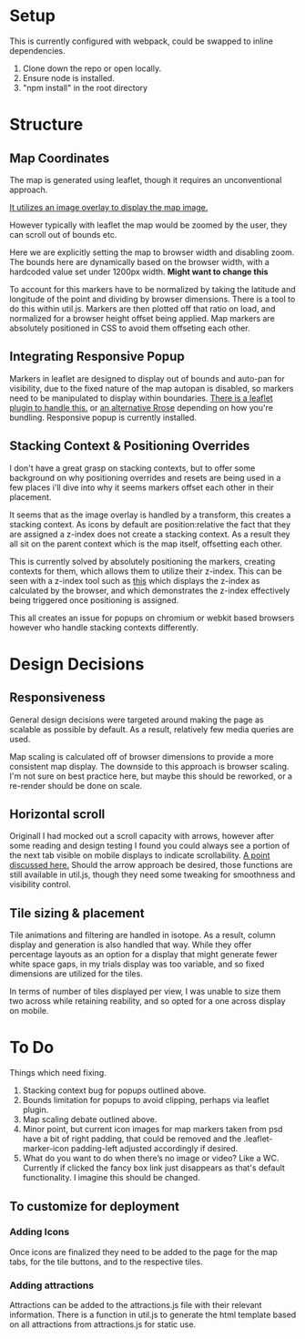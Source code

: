 # Setup
This is currently configured with webpack, could be swapped to inline dependencies.
1. Clone down the repo or open locally.
2. Ensure node is installed.
3. "npm install" in the root directory

# Structure
## Map Coordinates
The map is generated using leaflet, though it requires an unconventional approach.

[It utilizes an image overlay to display the map image.](https://leafletjs.com/examples/crs-simple/crs-simple.html)

However typically with leaflet the map would be zoomed by the user, they can scroll out of bounds etc. 

Here we are explicitly setting the map to browser width and disabling zoom. The bounds here are dynamically based on the browser width, with a hardcoded value set under 1200px width. **Might want to change this**

To account for this markers have to be normalized by taking the latitude and longitude of the point and dividing by browser dimensions. There is a tool to do this within util.js. Markers are then plotted off that ratio on load, and normalized for a browser height offset being applied. Map markers are absolutely positioned in CSS to avoid them offseting each other. 

## Integrating Responsive Popup  
Markers in leaflet are designed to display out of bounds and auto-pan for visibility, due to the fixed nature of the map autopan is disabled, so markers need to be manipulated to display within boundaries. [There is a leaflet plugin to handle this.](https://www.npmjs.com/package/leaflet-responsive-popup) or [an alternative Rrose](https://github.com.cnpmjs.org/sephcoster/rrose) depending on how you're bundling. Responsive popup is currently installed. 

## Stacking Context & Positioning Overrides
I don't have a great grasp on stacking contexts, but to offer some background on why positioning overrides and resets are being used in a few places i'll dive into why it seems markers offset each other in their placement. 

It seems that as the image overlay is handled by a transform, this creates a stacking context. As icons by default are position:relative the fact that they are assigned a z-index does not create a stacking context. As a result they all sit on the parent context which is the map itself, offsetting each other. 

This is currently solved by absolutely positioning the markers, creating contexts for them, which allows them to utilize their z-index. This can be seen with a z-index tool such as [this](https://github.com/gwwar/z-context) which displays the z-index as calculated by the browser, and which demonstrates the z-index effectively being triggered once positioning is assigned.

This all creates an issue for popups on chromium or webkit based browsers however who handle stacking contexts differently. 

# Design Decisions
## Responsiveness
General design decisions were targeted around making the page as scalable as possible by default. As a result, relatively few media queries are used. 

Map scaling is calculated off of browser dimensions to provide a more consistent map display. The downside to this approach is browser scaling. I'm not sure on best practice here, but maybe this should be reworked, or a re-render should be done on scale. 

## Horizontal scroll
Originall I had mocked out a scroll capacity with arrows, however after some reading and design testing I found you could always see a portion of the next tab visible on mobile displays to indicate scrollability. [A point discussed here.](https://uxplanet.org/horizontal-scrolling-in-mobile-643c81901af3) Should the arrow approach be desired, those functions are still available in util.js, though they need some tweaking for smoothness and visibility control. 

## Tile sizing & placement
Tile animations and filtering are handled in isotope. As a result, column display and generation is also handled that way. While they offer percentage layouts as an option for a display that might generate fewer white space gaps, in my trials display was too variable, and so fixed dimensions are utilized for the tiles. 

In terms of number of tiles displayed per view, I was unable to size them two across while retaining reability, and so opted for a one across display on mobile. 


# To Do 
Things which need fixing.
1. Stacking context bug for popups outlined above.
2. Bounds limitation for popups to avoid clipping, perhaps via leaflet plugin. 
3. Map scaling debate outlined above.
4. Minor point, but current icon images for map markers taken from psd have a bit of right padding, that could be removed and the .leaflet-marker-icon padding-left adjusted accordingly if desired.
5. What do you want to do when there’s no image or video? Like a WC. Currently if clicked the fancy box link just disappears as that's default functionality. I imagine this should be changed.

## To customize for deployment
### Adding Icons
Once icons are finalized they need to be added to the page for the map tabs, for the tile buttons, and to the respective tiles. 

### Adding attractions
Attractions can be added to the attractions.js file with their relevant information. There is a function in util.js to generate the html template based on all attractions from attractions.js for static use. 
